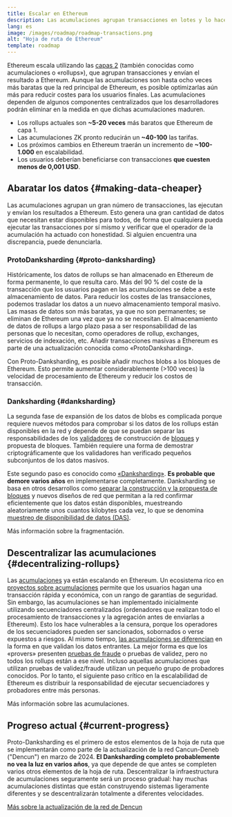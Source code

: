 ```yaml
---
title: Escalar en Ethereum
description: Las acumulaciones agrupan transacciones en lotes y lo hacen fuera de la cadena, reduciendo costes para el usuario. Sin embargo, la forma en que los rollups usan datos actualmente es muy costosa, limitando cuán baratas pueden ser las transacciones. Proto-anksharing se encarga de solucionarlo.
lang: es
image: /images/roadmap/roadmap-transactions.png
alt: "Hoja de ruta de Ethereum"
template: roadmap
---
```


Ethereum escala utilizando las [capas 2](/layer-2/#rollups) (también conocidas como acumulaciones o «rollups»), que agrupan transacciones y envían el resultado a Ethereum. Aunque las acumulaciones son hasta ocho veces más baratas que la red principal de Ethereum, es posible optimizarlas aún más para reducir costes para los usuarios finales. Las acumulaciones dependen de algunos componentes centralizados que los desarrolladores podrán eliminar en la medida en que dichas acumulaciones maduren.

<InfoBanner mb={8} title="Costos de transacción">
  <ul style={{ marginBottom: 0 }}>
    <li>Los rollups actuales son <strong>~5-20 veces</strong> más baratos que Ethereum de capa 1.</li>
    <li>Las acumulaciones ZK pronto reducirán un <strong>~40-100</strong> las tarifas.</li>
    <li>Los próximos cambios en Ethereum traerán un incremento de <strong>~100-1.000</strong> en escalabilidad.</li>
    <li style={{ marginBottom: 0 }}>Los usuarios deberían beneficiarse con transacciones <strong>que cuesten menos de 0,001 USD</strong>.</li>
  </ul>
</InfoBanner>

## Abaratar los datos {#making-data-cheaper}

Las acumulaciones agrupan un gran número de transacciones, las ejecutan y envían los resultados a Ethereum. Esto genera una gran cantidad de datos que necesitan estar disponibles para todos, de forma que cualquiera pueda ejecutar las transacciones por sí mismo y verificar que el operador de la acumulación ha actuado con honestidad. Si alguien encuentra una discrepancia, puede denunciarla.

### ProtoDanksharding {#proto-danksharding}

Históricamente, los datos de rollups se han almacenado en Ethereum de forma permanente, lo que resulta caro. Más del 90 % del coste de la transacción que los usuarios pagan en las acumulaciones se debe a este almacenamiento de datos. Para reducir los costes de las transacciones, podemos trasladar los datos a un nuevo almacenamiento temporal masivo. Las masas de datos son más baratas, ya que no son permanentes; se eliminan de Ethereum una vez que ya no se necesitan. El almacenamiento de datos de rollups a largo plazo pasa a ser responsabilidad de las personas que lo necesitan, como operadores de rollup, exchanges, servicios de indexación, etc. Añadir transacciones masivas a Ethereum es parte de una actualización conocida como «ProtoDanksharding».

Con Proto-Danksharding, es posible añadir muchos blobs a los bloques de Ethereum. Esto permite aumentar considerablemente (>100 veces) la velocidad de procesamiento de Ethereum y reducir los costos de transacción.

### Danksharding {#danksharding}

La segunda fase de expansión de los datos de blobs es complicada porque requiere nuevos métodos para comprobar si los datos de los rollups están disponibles en la red y depende de que se puedan separar las responsabilidades de los [validadores](/glossary/#validator) de construcción de [bloques](/glossary/#block) y propuesta de bloques. También requiere una forma de demostrar criptográficamente que los validadores han verificado pequeños subconjuntos de los datos masivos.

Este segundo paso es conocido como [«Danksharding»](/roadmap/danksharding/). **Es probable que demore varios años** en implementarse completamente. Danksharding se basa en otros desarrollos como [separar la construcción y la propuesta de bloques](/roadmap/pbs) y nuevos diseños de red que permitan a la red confirmar eficientemente que los datos están disponibles, muestreando aleatoriamente unos cuantos kilobytes cada vez, lo que se denomina [muestreo de disponibilidad de datos (DAS)](/developers/docs/data-availability).

<ButtonLink variant="outline-color" href="/roadmap/danksharding/">Más información sobre la fragmentación.</ButtonLink>

## Descentralizar las acumulaciones {#decentralizing-rollups}

Las [acumulaciones](/layer-2) ya están escalando en Ethereum. Un ecosistema rico en [proyectos sobre acumulaciones](https://l2beat.com/scaling/tvl) permite que los usuarios hagan una transacción rápida y económica, con un rango de garantías de seguridad. Sin embargo, las acumulaciones se han implementado inicialmente utilizando secuenciadores centralizados (ordenadores que realizan todo el procesamiento de transacciones y la agregación antes de enviarlas a Ethereum). Esto los hace vulnerables a la censura, porque los operadores de los secuenciadores pueden ser sancionados, sobornados o verse expuestos a riesgos. Al mismo tiempo, [las acumulaciones se diferencian](https://l2beat.com) en la forma en que validan los datos entrantes. La mejor forma es que los «provers» presenten [pruebas de fraude](/glossary/#fraud-proof) o pruebas de validez, pero no todos los rollups están a ese nivel. Incluso aquellas acumulaciones que utilizan pruebas de validez/fraude utilizan un pequeño grupo de probadores conocidos. Por lo tanto, el siguiente paso crítico en la escalabilidad de Ethereum es distribuir la responsabilidad de ejecutar secuenciadores y probadores entre más personas.

<ButtonLink variant="outline-color" href="/developers/docs/scaling/">Más información sobre las acumulaciones.</ButtonLink>

## Progreso actual {#current-progress}

Proto-Danksharding es el primero de estos elementos de la hoja de ruta que se implementarán como parte de la actualización de la red Cancun-Deneb ("Dencun") en marzo de 2024. **El Danksharding completo probablemente no vea la luz en varios años**, ya que depende de que antes se completen varios otros elementos de la hoja de ruta. Descentralizar la infraestructura de acumulaciones seguramente será un proceso gradual: hay muchas acumulaciones distintas que están construyendo sistemas ligeramente diferentes y se descentralizarán totalmente a diferentes velocidades.

[Más sobre la actualización de la red de Dencun](/roadmap/dencun/)

<QuizWidget quizKey="scaling" />
